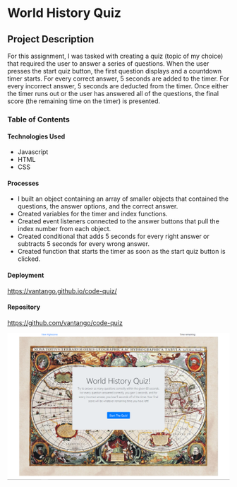 # World History Quiz

## Project Description
For this assignment, I was tasked with creating a quiz (topic of my choice) that required the user to answer a series of questions. When the user presses the start quiz button, the first question displays and a countdown timer starts. For every correct answer, 5 seconds are added to the timer. For every incorrect answer, 5 seconds are deducted from the timer. Once either the timer runs out or the user has answered all of the questions, the final score (the remaining time on the timer) is presented.

### Table of Contents

#### Technologies Used
* Javascript
* HTML
* CSS

#### Processes
* I built an object containing an array of smaller objects that contained the questions, the answer options, and the correct answer.
* Created variables for the timer and index functions.
* Created event listeners connected to the answer buttons that pull the index number from each object.
* Created conditional that adds 5 seconds for every right answer or subtracts 5 seconds for every wrong answer.
* Created function that starts the timer as soon as the start quiz button is clicked.

#### Deployment
https://vantango.github.io/code-quiz/

#### Repository
https://github.com/vantango/code-quiz

![world-history-quiz-screenshot](https://github.com/vantango/code-quiz/blob/main/images/worldhistoryquiz.PNG?raw=true)
